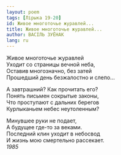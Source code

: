 ```yaml
---
layout: poem
tags: [Лірыка 19-20]
id: Живое многоточье журавлей...
title: Живое многоточье журавлей...
author: ВАСІЛЬ ЗУЁНАК
lang: ru
---
```



Живое многоточье журавлей  
Уходит со страницы вечной неба,  
Оставив многозначно, без затей  
Прошедший день безжалостно и слепо...  

А завтрашний? Как прочитать его?  
Понять письмен сокрытые законы,  
Что проступают с дальних берегов  
Курлыканьем небес неутоленным?  

Минувшее руки не подает,  
А будущее где-то за веками.  
Последний клин уходит в небосвод  
И жизнь мою смертельно рассекает.  
*1985*  
